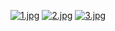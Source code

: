 [![1.jpg](https://i.postimg.cc/L8NDzv3k/1.jpg)](https://postimg.cc/4YHpG6Mn)
[![2.jpg](https://i.postimg.cc/cCRM6cJn/2.jpg)](https://postimg.cc/4H3hSVVf)
[![3.jpg](https://i.postimg.cc/FHsgs3XY/3.jpg)](https://postimg.cc/9rKqL4M2)
